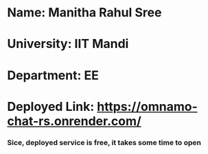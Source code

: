 # Name: Manitha Rahul Sree
# University: IIT Mandi
# Department: EE
# Deployed Link: https://omnamo-chat-rs.onrender.com/
### Sice, deployed service is free, it takes some time to open
